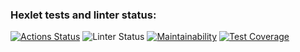 ### Hexlet tests and linter status:
[![Actions Status](https://github.com/SellY0urS0ul/php-project-lvl3/workflows/hexlet-check/badge.svg)](https://github.com/SellY0urS0ul/php-project-lvl3/actions)
![Linter Status](https://github.com/SellY0urS0ul/php-project-lvl3/actions/workflows/github-actions.yml/badge.svg)
[![Maintainability](https://api.codeclimate.com/v1/badges/ff2ca078f10c6b0ef198/maintainability)](https://codeclimate.com/github/SellY0urS0ul/php-project-lvl3/maintainability)
[![Test Coverage](https://api.codeclimate.com/v1/badges/ff2ca078f10c6b0ef198/test_coverage)](https://codeclimate.com/github/SellY0urS0ul/php-project-lvl3/test_coverage)
